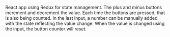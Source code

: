 React app using Redux for state management. The plus and minus buttons increment and decrement the value. Each time the buttons are pressed, that is also being counted. In the last input, a number can be manually added with the state reflecting the value change. When the value is changed using the input, the button counter will reset.
